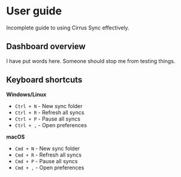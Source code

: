 # User guide

Incomplete guide to using Cirrus Sync effectively.

## Dashboard overview

I have put words here. Someone should stop me from testing things.



## Keyboard shortcuts

**Windows/Linux**
- `Ctrl + N` - New sync folder
- `Ctrl + R` - Refresh all syncs
- `Ctrl + P` - Pause all syncs
- `Ctrl + ,` - Open preferences

**macOS**
- `Cmd + N` - New sync folder
- `Cmd + R` - Refresh all syncs
- `Cmd + P` - Pause all syncs
- `Cmd + ,` - Open preferences
